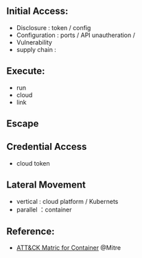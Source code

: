 ## Initial Access:
- Disclosure : token / config 
- Configuration : ports / API unautheration / 
- Vulnerability 
- supply chain :

## Execute:
- run
- cloud
- link

## Escape

## Credential Access
- cloud token

## Lateral Movement
- vertical : cloud platform / Kubernets
- parallel ：container
 

## Reference:
- [ATT&CK Matric for Container](https://attack.mitre.org/matrices/enterprise/containers/) @Mitre
